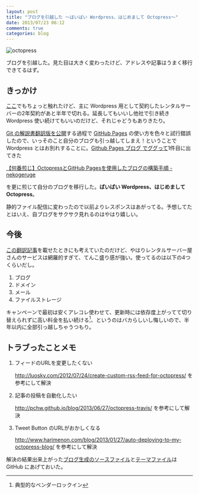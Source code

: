 ```yaml
---
layout: post
title: "ブログを引越した ～ばいばい Wordpress、はじめまして Octopress～"
date: 2013/07/23 06:12
comments: true
categories: blog
---
```


![octopress](http://lh3.googleusercontent.com/-6Pjf5RsYppE/Ue3dJfDMu9I/AAAAAAAAA_w/es49eBJkpAs/octopress.png)

ブログを引越した。見た目は大きく変わったけど、アドレスや記事はうまく移行できてるはず。

## きっかけ

[ここ][84]でもちょっと触れたけど、主に Wordpress 用として契約したレンタルサーバーの2年契約があと半年で切れる。延長してもいいし他社で引き続き Wordpress 使い続けてもいいのだけど、それじゃどうもありきたり。

[Git の解説書翻訳版を公開][75]する過程で [GitHub Pages][30] の使い方を色々と試行錯誤したので、いっそのこと自分のブログも引っ越してしまえ！ということで Wordpress とはお別れすることに。[Github Pages ブログ でググって][21]1件目に出てきた

[【何番煎じ】OctopressとGitHub Pagesを使用したブログの構築手順 - nekogeruge][6]

を更に煎じて自分のブログを移行した。**ばいばい Wordpress、はじめまして Octopress**。

静的ファイル配信に変わったので以前よりレスポンスはあがってる。予想してたとはいえ、自ブログをサクサク見れるのはやはり嬉しい。

## 今後

[この翻訳記事][82]を載せたときにも考えていたのだけど、やはりレンタルサーバー屋さんのサービスは網羅的すぎて、てんこ盛り感が強い。使ってるのは以下の4つくらいだし。

1. ブログ
2. ドメイン
3. メール
4. ファイルストレージ

キャンペーンで最初は安くアレコレ使わせて、更新時には依存度上がってて切り替えられずに高い料金を払い続ける[^01]、というのはバカらしいし悔しいので、半年以内に全部引っ越しちゃうつもり。

## トラブったことメモ

1. フィードのURLを変更したくない

   http://luosky.com/2012/07/24/create-custom-rss-feed-for-octopress/ を参考にして解決
    
2. 記事の投稿を自動化したい

   http://pchw.github.io/blog/2013/06/27/octopress-travis/ を参考にして解決

3. Tweet Button のURLがおかしくなる

   http://www.harimenon.com/blog/2013/01/27/auto-deploying-to-my-octopress-blog/ を参考にして解決

解決の結果出来上がった[ブログ生成のソースファイル][66]と[テーマファイル][53]は GitHub にあげておいた。


[6]: http://onigra.github.io/blog/2013/04/28/introduction-of-octopress/
[21]: https://www.google.com/search?safe=off&q=Github+Pages+%E3%83%96%E3%83%AD%E3%82%B0&oq=Github+Pages+%E3%83%96%E3%83%AD%E3%82%B0&gs_l=serp.3..0.16216.16641.0.17229.2.2.0.0.0.0.233.302.1j0j1.2.0....0.0..1c.4.20.serp._225u2J43Ds
[30]: http://pages.github.com/
[53]: https://github.com/harupong/octoflat
[66]: https://github.com/harupong/harupong.github.io
[75]: http://blog.harupong.com/2013/07/progit_ebook_japanese/
[82]: http://blog.harupong.com/2013/03/your_favorite_thursday_sandwich_in_jp/
[84]: http://blog.harupong.com/2013/03/taking_inventory_of_internet_on_every_february_2013/

[^01]: 典型的なベンダーロックイン
